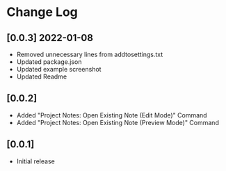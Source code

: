 # Change Log

## [0.0.3] 2022-01-08
- Removed unnecessary lines from addtosettings.txt
- Updated package.json
- Updated example screenshot
- Updated Readme

## [0.0.2]

- Added "Project Notes: Open Existing Note (Edit Mode)" Command
- Added "Project Notes: Open Existing Note (Preview Mode)" Command

## [0.0.1]

- Initial release